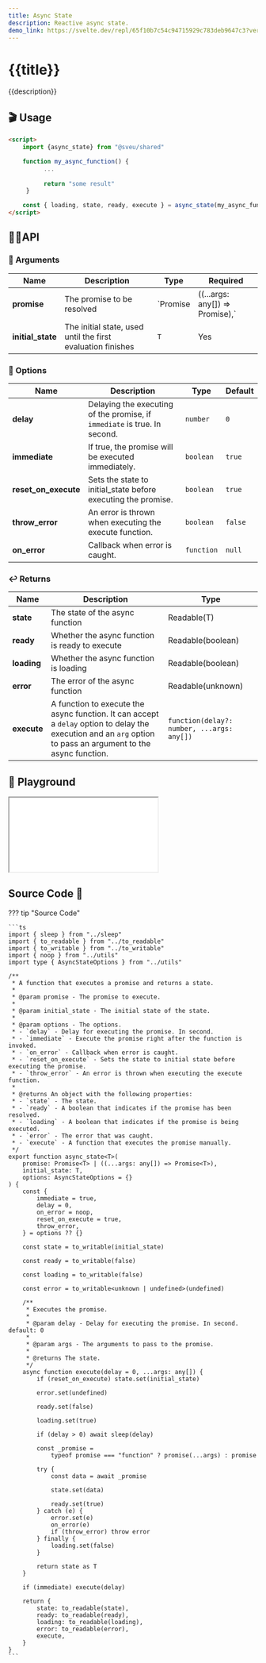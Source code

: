 ```yaml
---
title: Async State
description: Reactive async state.
demo_link: https://svelte.dev/repl/65f10b7c54c94715929c783deb9647c3?version=3.52.0
---
```


# {{title}}

{{description}}

## 🎬 Usage

```html
<script>
    import {async_state} from "@sveu/shared"

    function my_async_function() {
          ...
    
          return "some result"
     }

    const { loading, state, ready, execute } = async_state(my_async_function, "initial state")
</script>
```

## 👩‍💻API

### 👻 Arguments

| Name        | Description                          | Type                          | Required |
| ----------- | ------------------------------------ | ----------------------------- | -------- |
| **promise** | The promise to be resolved           | `Promise<T> | ((...args: any[]) => Promise<T>),`| Yes      |
| **initial_state** | The initial state, used until the first evaluation finishes | `T` | Yes |

### 🙈 Options

| Name        | Description                          | Type                          | Default  |
| ----------- | ------------------------------------ | ----------------------------- | -------- |
| **delay** |  Delaying the executing of the promise, if `immediate` is true. In second. | `number`    | `0`      |
| **immediate** |  If true, the promise will be executed immediately. | `boolean`    | `true`   |
| **reset_on_execute** |  Sets the state to initial_state before executing the promise. | `boolean`    | `true`   |
| **throw_error** |  An error is thrown when executing the execute function. | `boolean`    | `false`   |
| **on_error** |  Callback when error is caught. | `function`    | `null`   |

### ↩️ Returns

| Name        | Description                                    | Type                          |
| ----------- | -----------------------------------------------| ----------------------------- |
| **state**   | The state of the async function                | Readable(T)                   |
| **ready**   | Whether the async function is ready to execute | Readable(boolean)             |
| **loading** | Whether the async function is loading          | Readable(boolean)             |
| **error**   | The error of the async function                | Readable(unknown)             |
| **execute** | A function to execute the async function. It can accept a `delay` option to delay the execution and an `arg` option to pass an argument to the async function. | `function(delay?: number, ...args: any[])` |

## 🧪 Playground

<iframe class="h-120 w-full" src="{{demo_link}}"></iframe>

## Source Code 👀

??? tip "Source Code"

    ```ts
    import { sleep } from "../sleep"
    import { to_readable } from "../to_readable"
    import { to_writable } from "../to_writable"
    import { noop } from "../utils"
    import type { AsyncStateOptions } from "../utils"

    /**
     * A function that executes a promise and returns a state.
     *
     * @param promise - The promise to execute.
     *
     * @param initial_state - The initial state of the state.
     *
     * @param options - The options.
     * - `delay` - Delay for executing the promise. In second.
     * - `immediate` - Execute the promise right after the function is invoked.
     * - `on_error` - Callback when error is caught.
     * - `reset_on_execute` - Sets the state to initial state before executing the promise.
     * - `throw_error` - An error is thrown when executing the execute function.
     *
     * @returns An object with the following properties:
     * - `state` - The state.
     * - `ready` - A boolean that indicates if the promise has been resolved.
     * - `loading` - A boolean that indicates if the promise is being executed.
     * - `error` - The error that was caught.
     * - `execute` - A function that executes the promise manually.
     */
    export function async_state<T>(
        promise: Promise<T> | ((...args: any[]) => Promise<T>),
        initial_state: T,
        options: AsyncStateOptions = {}
    ) {
        const {
            immediate = true,
            delay = 0,
            on_error = noop,
            reset_on_execute = true,
            throw_error,
        } = options ?? {}

        const state = to_writable(initial_state)

        const ready = to_writable(false)

        const loading = to_writable(false)

        const error = to_writable<unknown | undefined>(undefined)

        /**
         * Executes the promise.
         *
         * @param delay - Delay for executing the promise. In second. default: 0
         *
         * @param args - The arguments to pass to the promise.
         *
         * @returns The state.
         */
        async function execute(delay = 0, ...args: any[]) {
            if (reset_on_execute) state.set(initial_state)

            error.set(undefined)

            ready.set(false)

            loading.set(true)

            if (delay > 0) await sleep(delay)

            const _promise =
                typeof promise === "function" ? promise(...args) : promise

            try {
                const data = await _promise

                state.set(data)

                ready.set(true)
            } catch (e) {
                error.set(e)
                on_error(e)
                if (throw_error) throw error
            } finally {
                loading.set(false)
            }

            return state as T
        }

        if (immediate) execute(delay)

        return {
            state: to_readable(state),
            ready: to_readable(ready),
            loading: to_readable(loading),
            error: to_readable(error),
            execute,
        }
    }
    ```
